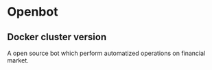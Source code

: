 # Openbot
## Docker cluster version

A open source bot which perform automatized operations on financial market.
